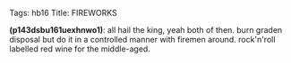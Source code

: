 Tags: hb16
Title: FIREWORKS
  
**(p143dsbu161uexhnwo1)**: all hail the king, yeah both of then. burn graden disposal but do it in a controlled manner with firemen around. rock'n'roll labelled red wine for the middle-aged.